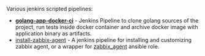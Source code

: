 Various jenkins scripted pipelines:

- [**golang-app-docker-ci**](golang-app-docker-ci/README.md) - Jenkins Pipeline to clone golang sources of the project,
  run tests inside docker container and archive docker image with application binary as artifacts.
- [install-zabbix-agent](install-zabbix-agent/README.md) - A jenkins pipeline for installing and customizing zabbix
  agent, or a wrapper for 
  [zabbix_agent](https://github.com/alexanderbazhenoff/ansible-collection-linux/tree/main/roles/zabbix_agent)
  ansible role.
